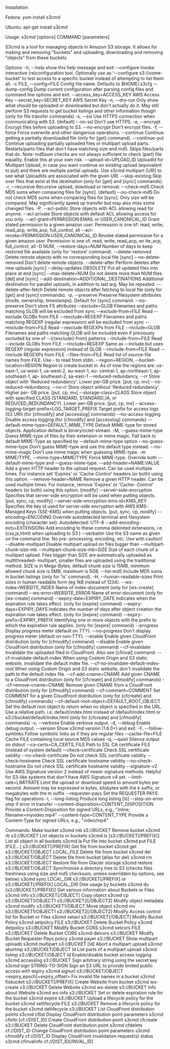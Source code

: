Installation

Fedora: 
yum install s3cmd

Ubuntu: 
apt-get install s3cmd


Usage: s3cmd [options] COMMAND [parameters]

S3cmd is a tool for managing objects in Amazon S3 storage. It allows for
making and removing "buckets" and uploading, downloading and removing
"objects" from these buckets.

Options:
  -h, --help            show this help message and exit
  --configure           Invoke interactive (re)configuration tool. Optionally
                        use as '--configure s3://some-bucket' to test access
                        to a specific bucket instead of attempting to list
                        them all.
  -c FILE, --config=FILE
                        Config file name. Defaults to $HOME/.s3cfg
  --dump-config         Dump current configuration after parsing config files
                        and command line options and exit.
  --access_key=ACCESS_KEY
                        AWS Access Key
  --secret_key=SECRET_KEY
                        AWS Secret Key
  -n, --dry-run         Only show what should be uploaded or downloaded but
                        don't actually do it. May still perform S3 requests to
                        get bucket listings and other information though (only
                        for file transfer commands)
  -s, --ssl             Use HTTPS connection when communicating with S3.
                        (default)
  --no-ssl              Don't use HTTPS.
  -e, --encrypt         Encrypt files before uploading to S3.
  --no-encrypt          Don't encrypt files.
  -f, --force           Force overwrite and other dangerous operations.
  --continue            Continue getting a partially downloaded file (only for
                        [get] command).
  --continue-put        Continue uploading partially uploaded files or
                        multipart upload parts.  Restarts/parts files that
                        don't have matching size and md5.  Skips files/parts
                        that do.  Note: md5sum checks are not always
                        sufficient to check (part) file equality.  Enable this
                        at your own risk.
  --upload-id=UPLOAD_ID
                        UploadId for Multipart Upload, in case you want
                        continue an existing upload (equivalent to
                        put) and there are multiple partial uploads.  Use
                        s3cmd multipart [URI] to see what UploadIds are
                        associated with the given URI.
  --skip-existing       Skip over files that exist at the destination (only
                        for [get] and [sync] commands).
  -r, --recursive       Recursive upload, download or removal.
  --check-md5           Check MD5 sums when comparing files for [sync].
                        (default)
  --no-check-md5        Do not check MD5 sums when comparing files for [sync].
                        Only size will be compared. May significantly speed up
                        transfer but may also miss some changed files.
  -P, --acl-public      Store objects with ACL allowing read for anyone.
  --acl-private         Store objects with default ACL allowing access for you
                        only.
  --acl-grant=PERMISSION:EMAIL or USER_CANONICAL_ID
                        Grant stated permission to a given amazon user.
                        Permission is one of: read, write, read_acp,
                        write_acp, full_control, all
  --acl-revoke=PERMISSION:USER_CANONICAL_ID
                        Revoke stated permission for a given amazon user.
                        Permission is one of: read, write, read_acp, wr
                        ite_acp, full_control, all
  -D NUM, --restore-days=NUM
                        Number of days to keep restored file available (only
                        for 'restore' command).
  --delete-removed      Delete remote objects with no corresponding local file
                        [sync]
  --no-delete-removed   Don't delete remote objects.
  --delete-after        Perform deletes after new uploads [sync]
  --delay-updates       *OBSOLETE* Put all updated files into place at end
                        [sync]
  --max-delete=NUM      Do not delete more than NUM files. [del] and [sync]
  --add-destination=ADDITIONAL_DESTINATIONS
                        Additional destination for parallel uploads, in
                        addition to last arg.  May be repeated.
  --delete-after-fetch  Delete remote objects after fetching to local file
                        (only for [get] and [sync] commands).
  -p, --preserve        Preserve filesystem attributes (mode, ownership,
                        timestamps). Default for [sync] command.
  --no-preserve         Don't store FS attributes
  --exclude=GLOB        Filenames and paths matching GLOB will be excluded
                        from sync
  --exclude-from=FILE   Read --exclude GLOBs from FILE
  --rexclude=REGEXP     Filenames and paths matching REGEXP (regular
                        expression) will be excluded from sync
  --rexclude-from=FILE  Read --rexclude REGEXPs from FILE
  --include=GLOB        Filenames and paths matching GLOB will be included
                        even if previously excluded by one of
                        --(r)exclude(-from) patterns
  --include-from=FILE   Read --include GLOBs from FILE
  --rinclude=REGEXP     Same as --include but uses REGEXP (regular expression)
                        instead of GLOB
  --rinclude-from=FILE  Read --rinclude REGEXPs from FILE
  --files-from=FILE     Read list of source-file names from FILE. Use - to
                        read from stdin.
  --region=REGION, --bucket-location=REGION
                        Region to create bucket in. As of now the regions are:
                        us-east-1, us-west-1, us-west-2, eu-west-1, eu-
                        central-1, ap-northeast-1, ap-southeast-1, ap-
                        southeast-2, sa-east-1
  --reduced-redundancy, --rr
                        Store object with 'Reduced redundancy'. Lower per-GB
                        price. [put, cp, mv]
  --no-reduced-redundancy, --no-rr
                        Store object without 'Reduced redundancy'. Higher per-
                        GB price. [put, cp, mv]
  --storage-class=CLASS
                        Store object with specified CLASS (STANDARD,
                        STANDARD_IA, or REDUCED_REDUNDANCY). Lower per-GB
                        price. [put, cp, mv]
  --access-logging-target-prefix=LOG_TARGET_PREFIX
                        Target prefix for access logs (S3 URI) (for [cfmodify]
                        and [accesslog] commands)
  --no-access-logging   Disable access logging (for [cfmodify] and [accesslog]
                        commands)
  --default-mime-type=DEFAULT_MIME_TYPE
                        Default MIME-type for stored objects. Application
                        default is binary/octet-stream.
  -M, --guess-mime-type
                        Guess MIME-type of files by their extension or mime
                        magic. Fall back to default MIME-Type as specified by
                        --default-mime-type option
  --no-guess-mime-type  Don't guess MIME-type and use the default type
                        instead.
  --no-mime-magic       Don't use mime magic when guessing MIME-type.
  -m MIME/TYPE, --mime-type=MIME/TYPE
                        Force MIME-type. Override both --default-mime-type and
                        --guess-mime-type.
  --add-header=NAME:VALUE
                        Add a given HTTP header to the upload request. Can be
                        used multiple times. For instance set 'Expires' or
                        'Cache-Control' headers (or both) using this option.
  --remove-header=NAME  Remove a given HTTP header.  Can be used multiple
                        times.  For instance, remove 'Expires' or 'Cache-
                        Control' headers (or both) using this option. [modify]
  --server-side-encryption
                        Specifies that server-side encryption will be used
                        when putting objects. [put, sync, cp, modify]
  --server-side-encryption-kms-id=KMS_KEY
                        Specifies the key id used for server-side encryption
                        with AWS KMS-Managed Keys (SSE-KMS) when putting
                        objects. [put, sync, cp, modify]
  --encoding=ENCODING   Override autodetected terminal and filesystem encoding
                        (character set). Autodetected: UTF-8
  --add-encoding-exts=EXTENSIONs
                        Add encoding to these comma delimited extensions, i.e.
                        (css,js,html) when uploading to S3 )
  --verbatim            Use the S3 name as given on the command line. No pre-
                        processing, encoding, etc. Use with caution!
  --disable-multipart   Disable multipart upload on files bigger than
                        --multipart-chunk-size-mb
  --multipart-chunk-size-mb=SIZE
                        Size of each chunk of a multipart upload. Files bigger
                        than SIZE are automatically uploaded as multithreaded-
                        multipart, smaller files are uploaded using the
                        traditional method. SIZE is in Mega-Bytes, default
                        chunk size is 15MB, minimum allowed chunk size is 5MB,
                        maximum is 5GB.
  --list-md5            Include MD5 sums in bucket listings (only for 'ls'
                        command).
  -H, --human-readable-sizes
                        Print sizes in human readable form (eg 1kB instead of
                        1234).
  --ws-index=WEBSITE_INDEX
                        Name of index-document (only for [ws-create] command)
  --ws-error=WEBSITE_ERROR
                        Name of error-document (only for [ws-create] command)
  --expiry-date=EXPIRY_DATE
                        Indicates when the expiration rule takes effect. (only
                        for [expire] command)
  --expiry-days=EXPIRY_DAYS
                        Indicates the number of days after object creation the
                        expiration rule takes effect. (only for [expire]
                        command)
  --expiry-prefix=EXPIRY_PREFIX
                        Identifying one or more objects with the prefix to
                        which the expiration rule applies. (only for [expire]
                        command)
  --progress            Display progress meter (default on TTY).
  --no-progress         Don't display progress meter (default on non-TTY).
  --enable              Enable given CloudFront distribution (only for
                        [cfmodify] command)
  --disable             Enable given CloudFront distribution (only for
                        [cfmodify] command)
  --cf-invalidate       Invalidate the uploaded filed in CloudFront. Also see
                        [cfinval] command.
  --cf-invalidate-default-index
                        When using Custom Origin and S3 static website,
                        invalidate the default index file.
  --cf-no-invalidate-default-index-root
                        When using Custom Origin and S3 static website, don't
                        invalidate the path to the default index file.
  --cf-add-cname=CNAME  Add given CNAME to a CloudFront distribution (only for
                        [cfcreate] and [cfmodify] commands)
  --cf-remove-cname=CNAME
                        Remove given CNAME from a CloudFront distribution
                        (only for [cfmodify] command)
  --cf-comment=COMMENT  Set COMMENT for a given CloudFront distribution (only
                        for [cfcreate] and [cfmodify] commands)
  --cf-default-root-object=DEFAULT_ROOT_OBJECT
                        Set the default root object to return when no object
                        is specified in the URL. Use a relative path, i.e.
                        default/index.html instead of /default/index.html or
                        s3://bucket/default/index.html (only for [cfcreate]
                        and [cfmodify] commands)
  -v, --verbose         Enable verbose output.
  -d, --debug           Enable debug output.
  --version             Show s3cmd version (1.6.0+) and exit.
  -F, --follow-symlinks
                        Follow symbolic links as if they are regular files
  --cache-file=FILE     Cache FILE containing local source MD5 values
  -q, --quiet           Silence output on stdout
  --ca-certs=CA_CERTS_FILE
                        Path to SSL CA certificate FILE (instead of system
                        default)
  --check-certificate   Check SSL certificate validity
  --no-check-certificate Do not check SSL certificate validity
  --check-hostname      Check SSL certificate hostname validity
  --no-check-hostname   Do not check SSL certificate hostname validity
  --signature-v2        Use AWS Signature version 2 instead of newer signature
                        methods. Helpful for S3-like systems that don't have
                        AWS Signature v4 yet.
  --limit-rate=LIMITRATE
                        Limit the upload or download speed to amount bytes per
                        second.  Amount may be expressed in bytes, kilobytes
                        with the k suffix, or megabytes with the m suffix
  --requester-pays      Set the REQUESTER PAYS flag for operations
  -l, --long-listing    Produce long listing [ls]
  --stop-on-error       stop if error in transfer
  --content-disposition=CONTENT_DISPOSITION
                        Provide a Content-Disposition for signed URLs, e.g.,
                        "inline; filename=myvideo.mp4"
  --content-type=CONTENT_TYPE
                        Provide a Content-Type for signed URLs, e.g.,
                        "video/mp4"

Commands:
  Make bucket
      s3cmd mb s3://BUCKET
  Remove bucket
      s3cmd rb s3://BUCKET
  List objects or buckets
      s3cmd ls [s3://BUCKET[/PREFIX]]
  List all object in all buckets
      s3cmd la
  Put file into bucket
      s3cmd put FILE [FILE...] s3://BUCKET[/PREFIX]
  Get file from bucket
      s3cmd get s3://BUCKET/OBJECT LOCAL_FILE
  Delete file from bucket
      s3cmd del s3://BUCKET/OBJECT
  Delete file from bucket (alias for del)
      s3cmd rm s3://BUCKET/OBJECT
  Restore file from Glacier storage
      s3cmd restore s3://BUCKET/OBJECT
  Synchronize a directory tree to S3 (checks files freshness using size and 
md5 checksum, unless overridden by options, see below)
      s3cmd sync LOCAL_DIR s3://BUCKET[/PREFIX] or s3://BUCKET[/PREFIX] LOCAL_DIR
  Disk usage by buckets
      s3cmd du [s3://BUCKET[/PREFIX]]
  Get various information about Buckets or Files
      s3cmd info s3://BUCKET[/OBJECT]
  Copy object
      s3cmd cp s3://BUCKET1/OBJECT1 s3://BUCKET2[/OBJECT2]
  Modify object metadata
      s3cmd modify s3://BUCKET1/OBJECT
  Move object
      s3cmd mv s3://BUCKET1/OBJECT1 s3://BUCKET2[/OBJECT2]
  Modify Access control list for Bucket or Files
      s3cmd setacl s3://BUCKET[/OBJECT]
  Modify Bucket Policy
      s3cmd setpolicy FILE s3://BUCKET
  Delete Bucket Policy
      s3cmd delpolicy s3://BUCKET
  Modify Bucket CORS
      s3cmd setcors FILE s3://BUCKET
  Delete Bucket CORS
      s3cmd delcors s3://BUCKET
  Modify Bucket Requester Pays policy
      s3cmd payer s3://BUCKET
  Show multipart uploads
      s3cmd multipart s3://BUCKET [Id]
  Abort a multipart upload
      s3cmd abortmp s3://BUCKET/OBJECT Id
  List parts of a multipart upload
      s3cmd listmp s3://BUCKET/OBJECT Id
  Enable/disable bucket access logging
      s3cmd accesslog s3://BUCKET
  Sign arbitrary string using the secret key
      s3cmd sign STRING-TO-SIGN
  Sign an S3 URL to provide limited public access with expiry
      s3cmd signurl s3://BUCKET/OBJECT <expiry_epoch|+expiry_offset>
  Fix invalid file names in a bucket
      s3cmd fixbucket s3://BUCKET[/PREFIX]
  Create Website from bucket
      s3cmd ws-create s3://BUCKET
  Delete Website
      s3cmd ws-delete s3://BUCKET
  Info about Website
      s3cmd ws-info s3://BUCKET
  Set or delete expiration rule for the bucket
      s3cmd expire s3://BUCKET
  Upload a lifecycle policy for the bucket
      s3cmd setlifecycle FILE s3://BUCKET
  Remove a lifecycle policy for the bucket
      s3cmd dellifecycle s3://BUCKET
  List CloudFront distribution points
      s3cmd cflist
  Display CloudFront distribution point parameters
      s3cmd cfinfo [cf://DIST_ID]
  Create CloudFront distribution point
      s3cmd cfcreate s3://BUCKET
  Delete CloudFront distribution point
      s3cmd cfdelete cf://DIST_ID
  Change CloudFront distribution point parameters
      s3cmd cfmodify cf://DIST_ID
  Display CloudFront invalidation request(s) status
      s3cmd cfinvalinfo cf://DIST_ID[/INVAL_ID]